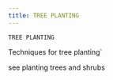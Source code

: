 ```yaml
---
title: TREE PLANTING
---
```

`TREE PLANTING`

Techniques for tree planting`

see planting trees and shrubs